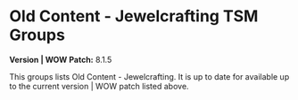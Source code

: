 # Old Content - Jewelcrafting TSM Groups

**Version | WOW Patch:** 8.1.5

This groups lists Old Content - Jewelcrafting. It is up to date for available up to the current version | WOW patch listed above.
